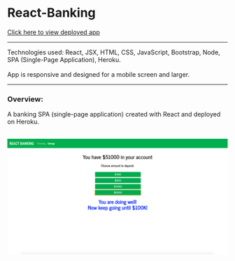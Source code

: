 # React-Banking

[Click here to view deployed app](https://pacific-reef-72098.herokuapp.com/)
<br>
***

Technologies used: React, JSX, HTML, CSS, JavaScript, Bootstrap, Node, SPA (Single-Page Application), Heroku.
<br></br>
App is responsive and designed for a mobile screen and larger. 

***
### Overview:
A banking SPA (single-page application) created with React and deployed on Heroku. 
<br></br>

<kbd>![Screenshot](https://raw.githubusercontent.com/makicoding/React-Clicky/master/screenshot/ReactBanking_Screenshot_04.png)</kbd>


